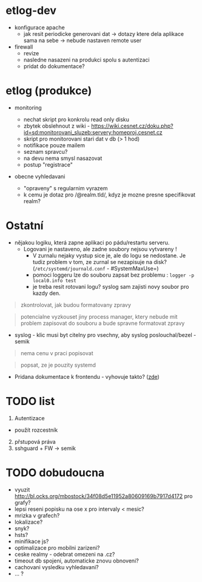# etlog-dev
- konfigurace apache
  - jak resit periodicke generovani dat -> dotazy ktere dela aplikace sama na sebe -> nebude nastaven remote user
- firewall
  - revize
  - nasledne nasazeni na produkci spolu s autentizaci
  - pridat do dokumentace?


# etlog (produkce)
- monitoring
  - nechat skript pro konkrolu read only disku
  - zbytek obslehnout z wiki - https://wiki.cesnet.cz/doku.php?id=sd:monitorovani_sluzeb:servery:homeproj.cesnet.cz
  - skript pro monitorovani stari dat v db (> 1 hod)
  - notifikace pouze mailem
  - seznam spravcu?
  - na devu nema smysl nasazovat
  - postup "registrace"

- obecne vyhledavani
  - "opraveny" s regularnim vyrazem
  - k cemu je dotaz pro /@realm.tld/, kdyz je mozne presne specifikovat realm?


# Ostatní

- nějakou logiku, která zapne aplikaci po pádu/restartu serveru.
  - Logovani je nastaveno, ale zadne soubory nejsou vytvareny !
    - V zurnalu nejaky vystup sice je, ale do logu se nedostane. Je tudiz problem v tom, ze zurnal se nezapisuje na disk? (`/etc/systemd/journald.conf` - #SystemMaxUse=)
    - pomoci loggeru lze do souboru zapsat bez problemu : `logger -p local0.info test`
    - je treba resit rotovani logu? syslog sam zajisti novy soubor pro kazdy den.
> zkontrolovat, jak budou formatovany zpravy

> potencialne vyzkouset jiny process manager, ktery nebude mit problem zapisovat do souboru a bude spravne formatovat zpravy

- syslog - klic musi byt citelny pro vsechny, aby syslog poslouchal/bezel - semik
> nema cenu v praci popisovat

> popsat, ze je pouzity systemd
- Pridana dokumentace k frontendu - vyhovuje takto? ([zde](https://github.com/CESNET/etlog#frontend))


# TODO list
1. Autentizace
  - použít rozcestník
2. přstupová práva
3. sshguard + FW -> semik

# TODO dobudoucna
- vyuzit http://bl.ocks.org/mbostock/34f08d5e11952a80609169b7917d4172 pro grafy?
- lepsi reseni popisku na ose x pro intervaly < mesic?
- mrizka v grafech?
- lokalizace?
- snyk?
- hsts?
- minifikace js?
- optimalizace pro mobilni zarizeni?
- ceske realmy - odebrat omezeni na .cz?
- timeout db spojeni, automaticke znovu obnoveni?
- cachovani vysledku vyhledavani?
- ... ?



